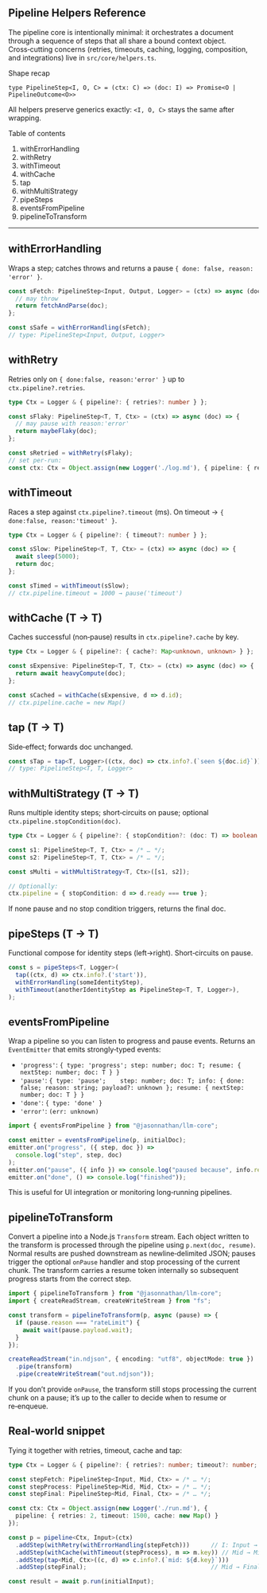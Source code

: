 ## Pipeline Helpers Reference

The pipeline core is intentionally minimal: it orchestrates a document through a sequence of steps that all share a bound context object. Cross‑cutting concerns (retries, timeouts, caching, logging, composition, and integrations) live in `src/core/helpers.ts`.

Shape recap

```
type PipelineStep<I, O, C> = (ctx: C) => (doc: I) => Promise<O | PipelineOutcome<O>>
```

All helpers preserve generics exactly: `<I, O, C>` stays the same after wrapping.

Table of contents

1. withErrorHandling
2. withRetry
3. withTimeout
4. withCache
5. tap
6. withMultiStrategy
7. pipeSteps
8. eventsFromPipeline
9. pipelineToTransform

---

## withErrorHandling

Wraps a step; catches throws and returns a pause `{ done: false, reason: 'error' }`.

```ts
const sFetch: PipelineStep<Input, Output, Logger> = (ctx) => async (doc) => {
  // may throw
  return fetchAndParse(doc);
};

const sSafe = withErrorHandling(sFetch);
// type: PipelineStep<Input, Output, Logger>
```

## withRetry

Retries only on `{ done:false, reason:'error' }` up to `ctx.pipeline?.retries`.

```ts
type Ctx = Logger & { pipeline?: { retries?: number } };

const sFlaky: PipelineStep<T, T, Ctx> = (ctx) => async (doc) => {
  // may pause with reason:'error'
  return maybeFlaky(doc);
};

const sRetried = withRetry(sFlaky);
// set per-run:
const ctx: Ctx = Object.assign(new Logger('./log.md'), { pipeline: { retries: 2 } });
```

## withTimeout

Races a step against `ctx.pipeline?.timeout` (ms). On timeout → `{ done:false, reason:'timeout' }`.

```ts
type Ctx = Logger & { pipeline?: { timeout?: number } };

const sSlow: PipelineStep<T, T, Ctx> = (ctx) => async (doc) => {
  await sleep(5000);
  return doc;
};

const sTimed = withTimeout(sSlow);
// ctx.pipeline.timeout = 1000 → pause('timeout')
```

## withCache (T → T)

Caches successful (non‑pause) results in `ctx.pipeline?.cache` by key.

```ts
type Ctx = Logger & { pipeline?: { cache?: Map<unknown, unknown> } };

const sExpensive: PipelineStep<T, T, Ctx> = (ctx) => async (doc) => {
  return await heavyCompute(doc);
};

const sCached = withCache(sExpensive, d => d.id);
// ctx.pipeline.cache = new Map()
```

## tap (T → T)

Side‑effect; forwards doc unchanged.

```ts
const sTap = tap<T, Logger>((ctx, doc) => ctx.info?.(`seen ${doc.id}`));
// type: PipelineStep<T, T, Logger>
```

## withMultiStrategy (T → T)

Runs multiple identity steps; short‑circuits on pause; optional `ctx.pipeline.stopCondition(doc)`.

```ts
type Ctx = Logger & { pipeline?: { stopCondition?: (doc: T) => boolean } };

const s1: PipelineStep<T, T, Ctx> = /* … */;
const s2: PipelineStep<T, T, Ctx> = /* … */;

const sMulti = withMultiStrategy<T, Ctx>([s1, s2]);

// Optionally:
ctx.pipeline = { stopCondition: d => d.ready === true };
```

If none pause and no stop condition triggers, returns the final doc.

## pipeSteps (T → T)

Functional compose for identity steps (left→right). Short‑circuits on pause.

```ts
const s = pipeSteps<T, Logger>(
  tap((ctx, d) => ctx.info?.('start')),
  withErrorHandling(someIdentityStep),
  withTimeout(anotherIdentityStep as PipelineStep<T, T, Logger>),
);
```

## eventsFromPipeline

Wrap a pipeline so you can listen to progress and pause events. Returns an `EventEmitter` that emits strongly‑typed events:

- `'progress'`: `{ type: 'progress'; step: number; doc: T; resume: { nextStep: number; doc: T } }`
- `'pause'`:    `{ type: 'pause';    step: number; doc: T; info: { done: false; reason: string; payload?: unknown }; resume: { nextStep: number; doc: T } }`
- `'done'`:     `{ type: 'done' }`
- `'error'`:    `(err: unknown)`

```ts
import { eventsFromPipeline } from "@jasonnathan/llm-core";

const emitter = eventsFromPipeline(p, initialDoc);
emitter.on("progress", ({ step, doc }) =>
  console.log("step", step, doc)
);
emitter.on("pause", ({ info }) => console.log("paused because", info.reason));
emitter.on("done", () => console.log("finished"));
```

This is useful for UI integration or monitoring long‑running pipelines.

## pipelineToTransform

Convert a pipeline into a Node.js `Transform` stream. Each object written to the transform is processed through the pipeline using `p.next(doc, resume)`. Normal results are pushed downstream as newline‑delimited JSON; pauses trigger the optional `onPause` handler and stop processing of the current chunk. The transform carries a resume token internally so subsequent progress starts from the correct step.

```ts
import { pipelineToTransform } from "@jasonnathan/llm-core";
import { createReadStream, createWriteStream } from "fs";

const transform = pipelineToTransform(p, async (pause) => {
  if (pause.reason === "rateLimit") {
    await wait(pause.payload.wait);
  }
});

createReadStream("in.ndjson", { encoding: "utf8", objectMode: true })
  .pipe(transform)
  .pipe(createWriteStream("out.ndjson"));
```

If you don’t provide `onPause`, the transform still stops processing the current chunk on a pause; it’s up to the caller to decide when to resume or re‑enqueue.

## Real‑world snippet

Tying it together with retries, timeout, cache and tap:

```ts
type Ctx = Logger & { pipeline?: { retries?: number; timeout?: number; cache?: Map<unknown,unknown> } };

const stepFetch: PipelineStep<Input, Mid, Ctx> = /* … */;
const stepProcess: PipelineStep<Mid, Mid, Ctx> = /* … */;
const stepFinal: PipelineStep<Mid, Final, Ctx> = /* … */;

const ctx: Ctx = Object.assign(new Logger('./run.md'), {
  pipeline: { retries: 2, timeout: 1500, cache: new Map() }
});

const p = pipeline<Ctx, Input>(ctx)
  .addStep(withRetry(withErrorHandling(stepFetch)))      // I: Input → O: Mid
  .addStep(withCache(withTimeout(stepProcess), m => m.key)) // Mid → Mid
  .addStep(tap<Mid, Ctx>((c, d) => c.info?.(`mid: ${d.key}`)))
  .addStep(stepFinal);                                   // Mid → Final

const result = await p.run(initialInput);
```
